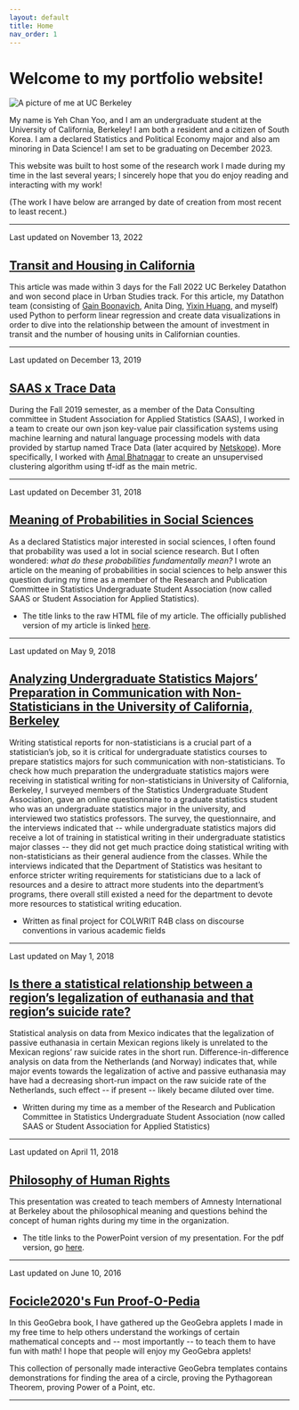 ```yaml
---
layout: default
title: Home
nav_order: 1
---
```


# Welcome to my portfolio website!

![A picture of me at UC Berkeley](/1547204353970.jpeg)

My name is Yeh Chan Yoo, and I am an undergraduate student at the University of California, Berkeley! I am both a resident and a citizen of South Korea. I am a declared Statistics and Political Economy major and also am minoring in Data Science! I am set to be graduating on December 2023.

This website was built to host some of the research work I made during my time in the last several years; I sincerely hope that you do enjoy reading and interacting with my work!

(The work I have below are arranged by date of creation from most recent to least recent.)

***

Last updated on November 13, 2022

## [Transit and Housing in California](https://deepnote.com/@berkeley-datathon-fall-2022-project/Presentation-3aa74663-1377-4af5-9f38-92009ab3c36b) 

This article was made within 3 days for the Fall 2022 UC Berkeley Datathon and won second place in Urban Studies track. For this article, my Datathon team (consisting of [Gain Boonavich](https://www.linkedin.com/in/gainsira/), Anita Ding, [Yixin Huang](https://www.linkedin.com/in/yixin-huang-91b7781aa/), and myself) used Python to perform linear regression and create data visualizations in order to dive into the relationship between the amount of investment in transit and the number of housing units in Californian counties.

***

Last updated on December 13, 2019

## [SAAS x Trace Data](https://docs.google.com/presentation/d/12Q5RciThBbhEOnpQ-6ASKT7Fe_ZnnH4NoDMHMqB73cE/edit?usp=sharing)

During the Fall 2019 semester, as a member of the Data Consulting committee in Student Association for Applied Statistics (SAAS), I worked in a team to create our own json key-value pair classification systems using machine learning and natural language processing models with data provided by startup named Trace Data (later acquired by [Netskope](https://www.netskope.com/)). More specifically, I worked with [Amal Bhatnagar](https://www.linkedin.com/in/amal-bhatnagar/) to create an unsupervised clustering algorithm using tf-idf as the main metric.

***

Last updated on December 31, 2018

## [Meaning of Probabilities in Social Sciences](/susa_research_yy_fall_2018.html)

As a declared Statistics major interested in social sciences, I often found that probability was used a lot in social science research. But I often wondered: *what do these probabilities fundamentally mean?* I wrote an article on the meaning of probabilities in social sciences to help answer this question during my time as a member of the Research and Publication Committee in Statistics Undergraduate Student Association (now called SAAS or Student Association for Applied Statistics).

- The title links to the raw HTML file of my article. The officially published version of my article is linked [here](https://saas.berkeley.edu/rp/meaning-of-probabilities-in-social-sciences).

***

Last updated on May 9, 2018

## [Analyzing Undergraduate Statistics Majors’ Preparation in Communication with Non-Statisticians in the University of California, Berkeley](/statistics_communication_paper/Yoo_Yehchan_Spring2018_CompleteResearchPaper.pdf)

Writing statistical reports for non-statisticians is a crucial part of a statistician’s job, so it is critical for undergraduate statistics courses to prepare statistics majors for such communication with non-statisticians. To check how much preparation the undergraduate statistics majors were receiving in statistical writing for non-statisticians in University of California, Berkeley, I surveyed members of the Statistics Undergraduate Student Association, gave an online questionnaire to a graduate statistics student who was an undergraduate statistics major in the university, and interviewed two statistics professors. The survey, the questionnaire, and the interviews indicated that -- while undergraduate statistics majors did receive a lot of training in statistical writing in their undergraduate statistics major classes -- they did not get much practice doing statistical writing with non-statisticians as their general audience from the classes. While the interviews indicated that the Department of Statistics was hesitant to enforce stricter writing requirements for statisticians due to a lack of resources and a desire to attract more students into the department’s programs, there overall still existed a need for the department to devote more resources to statistical writing education.

- Written as final project for COLWRIT R4B class on discourse conventions in various academic fields

***

Last updated on May 1, 2018

## [Is there a statistical relationship between a region’s legalization of euthanasia and that region’s suicide rate?](https://saas.berkeley.edu/rp/suicide)

Statistical analysis on data from Mexico indicates that the legalization of passive euthanasia in certain Mexican regions likely is unrelated to the Mexican regions’ raw suicide rates in the short run. Difference-in-difference analysis on data from the Netherlands (and Norway) indicates that, while major events towards the legalization of active and passive euthanasia may have had a decreasing short-run impact on the raw suicide rate of the Netherlands, such effect -- if present -- likely became diluted over time.

- Written during my time as a member of the Research and Publication Committee in Statistics Undergraduate Student Association (now called SAAS or Student Association for Applied Statistics)

***

Last updated on April 11, 2018

## [Philosophy of Human Rights](/philosophy_of_human_rights/philosophy_of_human_rights.pptx)

This presentation was created to teach members of Amnesty International at Berkeley about the philosophical meaning and questions behind the concept of human rights during my time in the organization.

- The title links to the PowerPoint version of my presentation. For the pdf version, go [here](/philosophy_of_human_rights/philosophy_of_human_rights.pdf).

***

Last updated on June 10, 2016

## [Focicle2020's Fun Proof-O-Pedia](https://www.geogebra.org/material/show/id/zYqyyRXD)

In this GeoGebra book, I have gathered up the GeoGebra applets I made in my free time to help others understand the workings of certain mathematical concepts and -- most importantly -- to teach them to have fun with math! I hope that people will enjoy my GeoGebra applets!

This collection of personally made interactive GeoGebra templates contains demonstrations for finding the area of a circle, proving the Pythagorean Theorem, proving Power of a Point, etc.

***